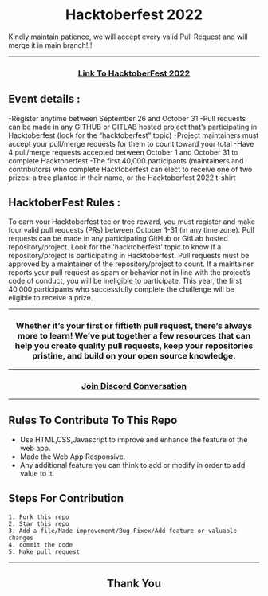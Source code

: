 <h1 align="center"> Hacktoberfest 2022 </h1>

Kindly maintain patience, we will accept every valid Pull Request and will merge it in main branch!!!
***
<h3 align="center">
    <a href="https://hacktoberfest.com/">
        Link To HacktoberFest 2022
    </a>
</h3>

## Event details :
-Register anytime between September 26 and October 31
-Pull requests can be made in any GITHUB or GITLAB hosted project that’s participating in Hacktoberfest (look for the “hacktoberfest” topic)
-Project maintainers must accept your pull/merge requests for them to count toward your total
-Have 4 pull/merge requests accepted between October 1 and October 31 to complete Hacktoberfest
-The first 40,000 participants (maintainers and contributors) who complete Hacktoberfest can elect to receive one of two prizes: a tree planted in their name, or the Hacktoberfest 2022 t-shirt

## HacktoberFest Rules :

To earn your Hacktoberfest tee or tree reward, you must register and make four valid pull requests (PRs) between October 1-31 (in any time zone). Pull requests can be made in any participating GitHub or GitLab hosted repository/project. Look for the 'hacktoberfest' topic to know if a repository/project is participating in Hacktoberfest. Pull requests must be approved by a maintainer of the repository/project to count. If a maintainer reports your pull request as spam or behavior not in line with the project’s code of conduct, you will be ineligible to participate. This year, the first 40,000 participants who successfully complete the challenge will be eligible to receive a prize.
***
<h3 align="center"> Whether it’s your first or fiftieth pull request, there’s always more to learn! We’ve put together a few resources that can help you create quality pull requests, keep your repositories pristine, and build on your open source knowledge. </h3>

***

<h3 align="center">
    <a href="https://discord.com/invite/hacktoberfest/">
       Join Discord Conversation
    </a>
</h3>

***
## Rules To Contribute To This Repo

-   Use HTML,CSS,Javascript to improve and enhance the feature of the web app.
-   Made the Web App Responsive.
-   Any additional feature you can think to add or modify in order to add value to it.

## Steps For Contribution

    1. Fork this repo
    2. Star this repo
    3. Add a file/Made improvement/Bug Fixex/Add feature or valuable changes
    4. commit the code
    5. Make pull request
***
<h2 align="center">
    <p>
        Thank You
    </p>
</h2>
